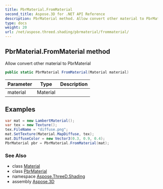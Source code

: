 ```yaml
---
title: PbrMaterial.FromMaterial
second_title: Aspose.3D for .NET API Reference
description: PbrMaterial method. Allow convert other material to PbrMaterial
type: docs
weight: 20
url: /net/aspose.threed.shading/pbrmaterial/frommaterial/
---
```

## PbrMaterial.FromMaterial method

Allow convert other material to PbrMaterial

```csharp
public static PbrMaterial FromMaterial(Material material)
```

| Parameter | Type | Description |
| --- | --- | --- |
| material | Material |  |

## Examples

```csharp
var mat = new LambertMaterial();
var tex = new Texture();
tex.FileName = "diffuse.png";
mat.SetTexture(Material.MapDiffuse, tex);
mat.DiffuseColor = new Vector3(0.3, 0.9, 0.4);
PbrMaterial pbr = PbrMaterial.FromMaterial(mat);
```

### See Also

* class [Material](../../material/)
* class [PbrMaterial](../)
* namespace [Aspose.ThreeD.Shading](../../pbrmaterial/)
* assembly [Aspose.3D](../../../)


